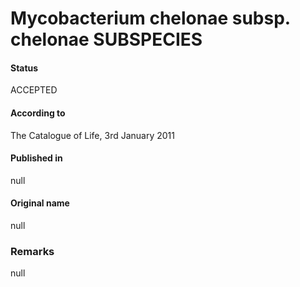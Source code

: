 Mycobacterium chelonae subsp. chelonae SUBSPECIES
=======

#### Status
ACCEPTED

#### According to
The Catalogue of Life, 3rd January 2011

#### Published in
null

#### Original name
null

### Remarks
null